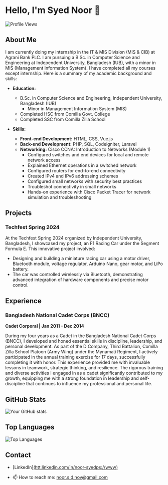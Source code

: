 # Hello, I'm Syed Noor 👋

![Profile Views](https://komarev.com/ghpvc/?username=Noorsyedd)

## About Me

I am currently doing my internship in the IT & MIS Division (MIS & CIB) at Agrani Bank PLC. I am pursuing a B.Sc. in Computer Science and Engineering at Independent University, Bangladesh (IUB), with a minor in MIS (Management Information System). I have completed all my courses except internship. Here is a summary of my academic background and skills:

- **Education:**
  - B.Sc. in Computer Science and Engineering, Independent University, Bangladesh (IUB)
    - Minor in Management Information System (MIS)
  - Completed HSC from Comilla Govt. College
  - Completed SSC from Comilla Zilla School

- **Skills:**
  - **Front-end Development:** HTML, CSS, Vue.js
  - **Back-end Development:** PHP, SQL, Codeigniter, Laravel
  - **Networking:** Cisco CCNA: Introduction to Networks (Module 1)
    - Configured switches and end devices for local and remote network access
    - Explained Ethernet operations in a switched network
    - Configured routers for end-to-end connectivity
    - Created IPv4 and IPv6 addressing schemes
    - Configured small networks with security best practices
    - Troubleshot connectivity in small networks
    - Hands-on experience with Cisco Packet Tracer for network simulation and troubleshooting

## Projects

### Techfest Spring 2024

At the Techfest Spring 2024 organized by Independent University, Bangladesh, I showcased my project, an F1 Racing Car under the Segment Formula E. This innovative project involved:

- Designing and building a miniature racing car using a motor driver, Bluetooth module, voltage regulator, Arduino Nano, gear motor, and LiPo battery.
- The car was controlled wirelessly via Bluetooth, demonstrating advanced integration of hardware components and precise motor control.

## Experience

### Bangladesh National Cadet Corps (BNCC)
**Cadet Corporal | Jan 2011 - Dec 2014**

During my four years as a Cadet in the Bangladesh National Cadet Corps (BNCC), I developed and honed essential skills in discipline, leadership, and personal development. As part of the D Company, Third Battalion, Comilla Zilla School Platoon (Army Wing) under the Mynamati Regiment, I actively participated in the annual training exercise for 17 days, successfully completing it with honor. This experience provided me with invaluable lessons in teamwork, strategic thinking, and resilience. The rigorous training and diverse activities I engaged in as a cadet significantly contributed to my growth, equipping me with a strong foundation in leadership and self-discipline that continues to influence my professional and personal life.

## GitHub Stats

![Your GitHub stats](https://github-readme-stats.vercel.app/api?username=Noorsyedd&show_icons=true&hide_border=true)

## Top Languages

![Top Languages](https://github-readme-stats.vercel.app/api/top-langs/?username=Noorsyedd&layout=compact)

## Contact
- [LinkedIn][(htt.linkedin.com/in/noor-syedps://www)](https://www.linkedin.com/in/noor-syed-578521307/)

- 📫 How to reach me: [noor.s.d.nov@gmail.com](mailto:your-email@example.com)

